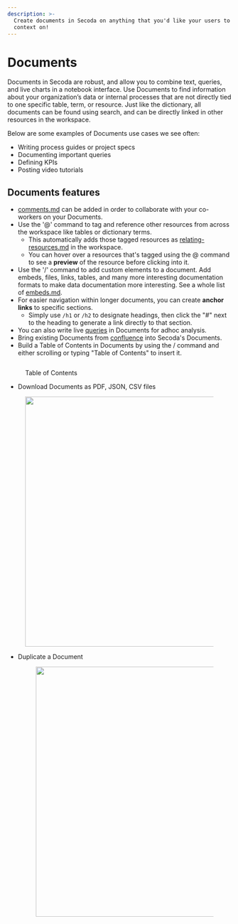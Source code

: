 ```yaml
---
description: >-
  Create documents in Secoda on anything that you'd like your users to have more
  context on!
---
```


# Documents

Documents in Secoda are robust, and allow you to combine text, queries, and live charts in a notebook interface. Use Documents to find information about your organization’s data or internal processes that are not directly tied to one specific table, term, or resource. Just like the dictionary, all documents can be found using search, and can be directly linked in other resources in the workspace.

Below are some examples of Documents use cases we see often:

* Writing process guides or project specs
* Documenting important queries
* Defining KPIs
* Posting video tutorials

## Documents features

* [comments.md](comments.md "mention") can be added in order to collaborate with your co-workers on your Documents.
* Use the '@' command to tag and reference other resources from across the workspace like tables or dictionary terms.&#x20;
  * This automatically adds those tagged resources as [relating-resources.md](../../resource-and-metadata-management/relating-resources.md "mention") in the workspace.
  * You can hover over a resources that's tagged using the @ command to see a **preview** of the resource before clicking into it.
* Use the '/' command to add custom elements to a document. Add embeds, files, links, tables, and many more interesting documentation formats to make data documentation more interesting. See a whole list of [embeds.md](../embeds.md "mention").
* For easier navigation within longer documents, you can create **anchor links** to specific sections.
  * Simply use `/h1` or `/h2` to designate headings, then click the "#" next to the heading to generate a link directly to that section.&#x20;
* You can also write live [queries](../queries/ "mention") in Documents for adhoc analysis.
* Bring existing Documents from [confluence](../../integrations/productivity-tools/confluence/ "mention") into Secoda's Documents.
* Build a Table of Contents in Documents by using the / command and either scrolling or typing "Table of Contents" to insert it.&#x20;

<figure><img src="../../.gitbook/assets/Screenshot 2024-03-25 at 4.37.52 PM.png" alt=""><figcaption><p>Table of Contents</p></figcaption></figure>

* Download Documents as PDF, JSON, CSV files

<figure><img src="../../.gitbook/assets/Screenshot 2024-04-12 at 10.14.51 AM.png" alt="" width="563"><figcaption></figcaption></figure>

*   Duplicate a Document

    <figure><img src="../../.gitbook/assets/Screenshot 2024-04-12 at 10.12.55 AM.png" alt="" width="563"><figcaption></figcaption></figure>
